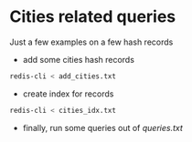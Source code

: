 # Cities related queries
Just a few examples on a few hash records
* add some cities hash records
```bash
redis-cli < add_cities.txt
```
* create index for records	
```bash
redis-cli < cities_idx.txt
```
* finally, run some queries out of *queries.txt*

